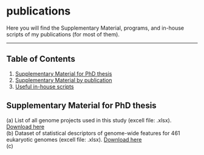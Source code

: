 # publications
Here you will find the Supplementary Material, programs, and in-house scripts of my publications (for most of them).


___

Table of Contents
-----------------

1. [Supplementary Material for PhD thesis](#pdhsm)
2. [Supplementary Material by publication](#pubsm)
3. [Useful in-house scripts](#scripts)


## Supplementary Material for PhD thesis

(a) List of all genome projects used in this study (excell file: .xlsx). [Download here]() \
(b) Dataset of statistical descriptors of genome-wide features for 461 eukaryotic genomes (excell file: .xlsx). [Download here]() \
(c) 

